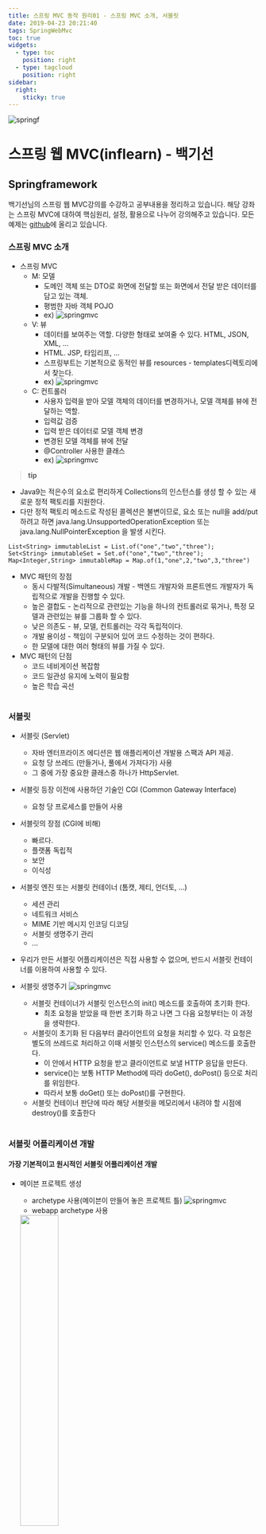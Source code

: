 ```yaml
---
title: 스프링 MVC 동작 원리01 - 스프링 MVC 소개, 서블릿
date: 2019-04-23 20:21:40
tags: SpringWebMvc
toc: true
widgets:
  - type: toc
    position: right
  - type: tagcloud
    position: right
sidebar:
  right:
    sticky: true
---
```

![springf](/images/springframwork-logo.png)
# 스프링 웹 MVC(inflearn) - 백기선 
## Springframework
<!-- more -->
백기선님의 스프링 웹 MVC강의를 수강하고 공부내용을 정리하고 있습니다.
해당 강좌는 스프링 MVC에 대하여 핵심원리, 설정, 활용으로 나누어 강의해주고 있습니다.
모든 예제는 [github](https://github.com/cyr9210/SpringWebMVc-study)에 올리고 있습니다.

### 스프링 MVC 소개
- 스프링 MVC
    - M: 모델
        - 도메인 객체 또는 DTO로 화면에 전달할 또는 화면에서 전달 받은 데이터를 담고 있는 객체.
        - 평범한 자바 객체 POJO
        - ex)
            ![springmvc](/images/springwebmvc/springwebmvc01-2.png)
    - V: 뷰
        - 데이터를 보여주는 역할. 다양한 형태로 보여줄 수 있다. HTML, JSON, XML, ...
        - HTML. JSP, 타임리프, ...
        - 스프링부트는 기본적으로 동적인 뷰를 resources - templates디렉토리에서 찾는다.
        - ex)
            ![springmvc](/images/springwebmvc/springwebmvc01-3.png)
    - C: 컨트롤러
        - 사용자 입력을 받아 모델 객체의 데이터를 변경하거나, 모델 객체를 뷰에 전달하는 역할.
        - 입력값 검증
        - 입력 받은 데이터로 모델 객체 변경
        - 변경된 모델 객체를 뷰에 전달
        - @Controller 사용한 클래스
        - ex)
            ![springmvc](/images/springwebmvc/springwebmvc01-1.png)

>**tip**
- Java9는 적은수의 요소로 편리하게 Collections의 인스턴스를 생성 할 수 있는 새로운 정적 팩토리를 지원한다.
- 다만 정적 팩토리 메소드로 작성된 콜렉션은 불변이므로, 요소 또는 null을 add/put 하려고 하면 java.lang.UnsupportedOperationException 또는 java.lang.NullPointerException 을 발생 시킨다.
 ```
 List<String> immutableList = List.of("one","two","three");
 Set<String> immutableSet = Set.of("one","two","three");
 Map<Integer,String> immutableMap = Map.of(1,"one",2,"two",3,"three")
 ```

- MVC 패턴의 장점
    - 동시 다발적(Simultaneous) 개발 - 백엔드 개발자와 프론트엔드 개발자가 독립적으로 개발을 진행할 수 있다.
    - 높은 결합도 - 논리적으로 관련있는 기능을 하나의 컨트롤러로 묶거나, 특정 모델과 관련있는 뷰를 그룹화 할 수 있다.
    - 낮은 의존도 - 뷰, 모델, 컨트롤러는 각각 독립적이다.
    - 개발 용이성 - 책임이 구분되어 있어 코드 수정하는 것이 편하다.
    - 한 모델에 대한 여러 형태의 뷰를 가질 수 있다.
- MVC 패턴의 단점
    - 코드 네비게이션 복잡함
    - 코드 일관성 유지에 노력이 필요함
    - 높은 학습 곡선
<br><br>

### 서블릿
- 서블릿 (Servlet)
    - 자바 엔터프라이즈 에디션은 웹 애플리케이션 개발용 스팩과 API 제공.
    - 요청 당 쓰레드 (만들거나, 풀에서 가져다가) 사용
    - 그 중에 가장 중요한 클래스중 하나가 HttpServlet.
    
- 서블릿 등장 이전에 사용하던 기술인 CGI (Common Gateway Interface) 
    - 요청 당 프로세스를 만들어 사용

- 서블릿의 장점 (CGI에 비해)
    - 빠르다.
    - 플랫폼 독립적
    - 보안
    - 이식성
    
- 서블릿 엔진 또는 서블릿 컨테이너 (톰캣, 제티, 언더토, ...)
    - 세션 관리
    - 네트워크 서비스
    - MIME 기반 메시지 인코딩 디코딩
    - 서블릿 생명주기 관리
    - ...
    
- 우리가 만든 서블릿 어플리케이션은 직접 사용할 수 없으며, 반드시 서블릿 컨테이너를 이용하여 사용할 수 있다.

- 서블릿 생명주기
![springmvc](/images/springwebmvc/springwebmvc01-4.png)
    - 서블릿 컨테이너가 서블릿 인스턴스의 init() 메소드를 호출하여 초기화 한다.
        - 최초 요청을 받았을 때 한번 초기화 하고 나면 그 다음 요청부터는 이 과정을 생략한다.
    - 서블릿이 초기화 된 다음부터 클라이언트의 요청을 처리할 수 있다. 각 요청은 별도의 쓰레드로 처리하고 이때 서블릿 인스턴스의 service() 메소드를 호출한다.
        - 이 안에서 HTTP 요청을 받고 클라이언트로 보낼 HTTP 응답을 만든다.
        - service()는 보통 HTTP Method에 따라 doGet(), doPost() 등으로 처리를 위임한다.
        - 따라서 보통 doGet() 또는 doPost()를 구현한다.
    - 서블릿 컨테이너 판단에 따라 해당 서블릿을 메모리에서 내려야 할 시점에 destroy()를 호출한다
<br><br>

### 서블릿 어플리케이션 개발
#### 가장 기본적이고 원시적인 서블릿 어플리케이션 개발
- 메이븐 프로젝트 생성
    - archetype 사용(메이븐이 만들어 놓은 프로젝트 틀)
    ![springmvc](/images/springwebmvc/springwebmvc01-6.png)
    - webapp archetype 사용
    <img src="/images/springwebmvc/springwebmvc01-7.png" width="40%">
    
- Java Servlet API 의존성 추가
    ```
    <dependency>
          <groupId>javax.servlet</groupId>
          <artifactId>javax.servlet-api</artifactId>
          <version>4.0.1</version>
          <scope>provided</scope>
    </dependency>
    ```
    - provided 스코프는 코딩시점에서는 사용이 가능하나, runtime시점에는 사용할 수 없다.(어디선가 제공할것이다.
        - 톰캣 컨테이너에서 제공(서블릿 컨테이너)

- 톰캣 설치 및 추가
    - artifacts 는 war-exploded로 추가한다.
        ![springmvc](/images/springwebmvc/springwebmvc01-9.png)
        - war는 압축된것 exploded 풀린상태
    - web.xml에 서블릿 클래스 추가 및 매핑 추가
    ![springmvc](/images/springwebmvc/springwebmvc01-8.png)
<br>

### 서블릿 리스너와 필터
#### 서블릿 리스너
- 웹 애플리케이션에서 발생하는 주요 이벤트를 감지하고 각 이벤트에 특별한 작업이 필요한 경우에 사용할 수 있다.
    - 서블릿 컨텍스트 수준의 이벤트
        - 컨텍스트 라이프사이클 이벤트
        - 컨텍스트 애트리뷰트 변경 이벤트
    - 세션 수준의 이벤트
        - 세션 라이프사이클 이벤트
        - 세션 애트리뷰트 변경 이벤트

- 예제
    - 서블릿 리스너 생성
        ![springmvc](/images/springwebmvc/springwebmvc01-11.png)
        - implements ServletContextListener
    - web.xml에 리스너 등록
        ![springmvc](/images/springwebmvc/springwebmvc01-12.png)
    - 리스너 적용 및 결과
        ![springmvc](/images/springwebmvc/springwebmvc01-13.png)
     
#### 서블릿 필터
- 들어온 요청을 서블릿으로 보내고, 또 서블릿이 작성한 응답을 클라이언트로 보내기 전에 특별한 처리가 필요한 경우에 사용할 수 있다.
- 체인 형태의 구조
    <img src="/images/springwebmvc/springwebmvc01-10.png" width="40%">

- 예제
    - 서블릿 필터 생성
        - implements Filter(javax.servlet)
    - doFilter 설정
    ![springmvc](/images/springwebmvc/springwebmvc01-15.png)
        - 다음 필터 적용 또는 마지막 필터인 경우 서블릿은 연결해준다.
    
    - web.xml에 필터 등록 및 매핑
    ![springmvc](/images/springwebmvc/springwebmvc01-14.png)
        - 매핑은 servlet-name 또는 url-pattern 으로 매핑할 수 있다.
        - 리스너 - 필터 - 서블릿 순서로 init destroy는 역순
<br>   

